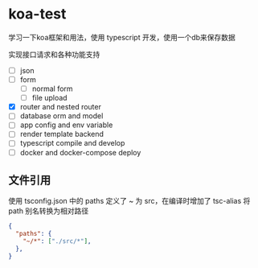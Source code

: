 # koa-test

学习一下koa框架和用法，使用 typescript 开发，使用一个db来保存数据

实现接口请求和各种功能支持

- [ ] json
- [ ] form
  - [ ] normal form
  - [ ] file upload
- [x] router and nested router
- [ ] database orm and model
- [ ] app config and env variable
- [ ] render template backend
- [ ] typescript compile and develop
- [ ] docker and docker-compose deploy

## 文件引用

使用 tsconfig.json 中的 paths 定义了 ~ 为 src，在编译时增加了 tsc-alias 将 path 别名转换为相对路径

```json
{
  "paths": {
    "~/*": ["./src/*"],
  },
}
```
